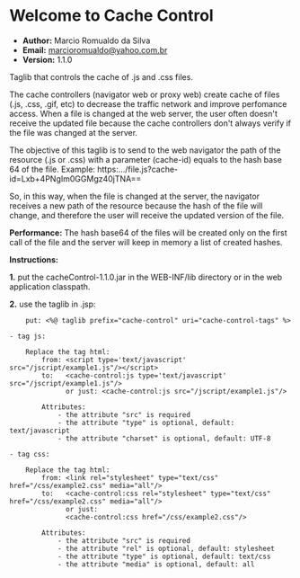 # Welcome to Cache Control 

  - **Author:** Marcio Romualdo da Silva
  - **Email:** marcioromualdo@yahoo.com.br
  - **Version:** 1.1.0

Taglib that controls the cache of .js and .css files.

The cache controllers (navigator web or proxy web) create cache of files (.js, .css, .gif, etc) to decrease the traffic network and improve perfomance access. 
When a file is changed at the web server, the user often doesn't receive the updated file because the cache controllers don't always verify if the file was changed at the server.

The objective of this taglib is to send to the web navigator the path of the resource (.js or .css) with a parameter (cache-id) equals to the hash base 64 of the file. Example: https:.../file.js?cache-id=Lxb+4PNgIm0GGMgz40jTNA==

So, in this way, when the file is changed at the server, the navigator receives a new path of the resource because the hash of the file will change, and therefore the user will receive the updated version of the file.

**Performance:** The hash base64 of the files will be created only on the first call of the file and the server will keep in memory a list of created hashes.

**Instructions:**

**1.**  put the cacheControl-1.1.0.jar in the WEB-INF/lib directory or in the web application classpath.      

**2.**  use the taglib in .jsp:
```
    put: <%@ taglib prefix="cache-control" uri="cache-control-tags" %>
```
    - tag js:
```
    Replace the tag html:
        from: <script type='text/javascript' src="/jscript/example1.js"/></script>
        to:   <cache-control:js type='text/javascript' src="/jscript/example1.js"/>
              or just: <cache-control:js src="/jscript/example1.js"/>
    
        Attributes:
            - the attribute "src" is required
            - the attribute "type" is optional, default: text/javascript
            - the attribute "charset" is optional, default: UTF-8
``` 
    - tag css:
```
    Replace the tag html:
        from: <link rel="stylesheet" type="text/css" href="/css/example2.css" media="all"/>
        to:   <cache-control:css rel="stylesheet" type="text/css" href="/css/example2.css" media="all"/>
              or just:
              <cache-control:css href="/css/example2.css"/>
    
        Attributes:
            - the attribute "src" is required
            - the attribute "rel" is optional, default: stylesheet
            - the attribute "type" is optional, default: text/css
            - the attribute "media" is optional, default: all
```
